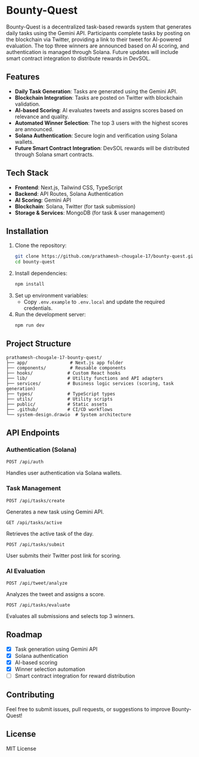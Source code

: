 # Bounty-Quest

Bounty-Quest is a decentralized task-based rewards system that generates daily tasks using the Gemini API. Participants complete tasks by posting on the blockchain via Twitter, providing a link to their tweet for AI-powered evaluation. The top three winners are announced based on AI scoring, and authentication is managed through Solana. Future updates will include smart contract integration to distribute rewards in DevSOL.

## Features

- **Daily Task Generation**: Tasks are generated using the Gemini API.
- **Blockchain Integration**: Tasks are posted on Twitter with blockchain validation.
- **AI-based Scoring**: AI evaluates tweets and assigns scores based on relevance and quality.
- **Automated Winner Selection**: The top 3 users with the highest scores are announced.
- **Solana Authentication**: Secure login and verification using Solana wallets.
- **Future Smart Contract Integration**: DevSOL rewards will be distributed through Solana smart contracts.

## Tech Stack

- **Frontend**: Next.js, Tailwind CSS, TypeScript
- **Backend**: API Routes, Solana Authentication
- **AI Scoring**: Gemini API
- **Blockchain**: Solana, Twitter (for task submission)
- **Storage & Services**: MongoDB (for task & user management)

## Installation

1. Clone the repository:
   ```bash
   git clone https://github.com/prathamesh-chougale-17/bounty-quest.git
   cd bounty-quest
   ```
2. Install dependencies:
   ```bash
   npm install
   ```
3. Set up environment variables:
   - Copy `.env.example` to `.env.local` and update the required credentials.
4. Run the development server:
   ```bash
   npm run dev
   ```

## Project Structure

```
prathamesh-chougale-17-bounty-quest/
├── app/                # Next.js app folder
├── components/         # Reusable components
├── hooks/             # Custom React hooks
├── lib/               # Utility functions and API adapters
├── services/          # Business logic services (scoring, task generation)
├── types/             # TypeScript types
├── utils/             # Utility scripts
├── public/            # Static assets
├── .github/           # CI/CD workflows
└── system-design.drawio  # System architecture
```

## API Endpoints

### Authentication (Solana)

```
POST /api/auth
```

Handles user authentication via Solana wallets.

### Task Management

```
POST /api/tasks/create
```

Generates a new task using Gemini API.

```
GET /api/tasks/active
```

Retrieves the active task of the day.

```
POST /api/tasks/submit
```

User submits their Twitter post link for scoring.

### AI Evaluation

```
POST /api/tweet/analyze
```

Analyzes the tweet and assigns a score.

```
POST /api/tasks/evaluate
```

Evaluates all submissions and selects top 3 winners.

## Roadmap

- [x] Task generation using Gemini API
- [x] Solana authentication
- [x] AI-based scoring
- [x] Winner selection automation
- [ ] Smart contract integration for reward distribution

## Contributing

Feel free to submit issues, pull requests, or suggestions to improve Bounty-Quest!

## License

MIT License
